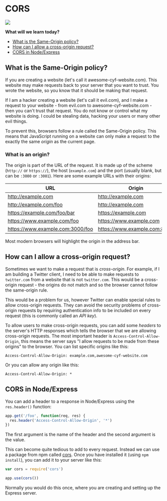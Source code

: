 # CORS

![](https://img.shields.io/badge/status-draft-darkred.svg)

**What will we learn today?**

- [What is the Same-Origin policy?](#what-is-the-same-origin-policy)
- [How can I allow a cross-origin request?](#how-can-i-allow-a-cross-origin-request)
- [CORS in Node/Express](#cors-in-nodeexpress)

## What is the Same-Origin policy?

If you are creating a website (let's call it awesome-cyf-website.com). This website may make requests back to your server that you want to trust. You wrote the website, so you know that it should be making that request.

If I am a hacker creating a website (let's call it evil.com), and I make a request to your website - from evil.com to awesome-cyf-website.com - then you can't trust that request. You do not know or control what my website is doing. I could be stealing data, hacking your users or many other evil things.

To prevent this, browsers follow a rule called the Same-Origin policy. This means that JavaScript running on a website can only make a request to the exactly the same *origin* as the current page.

### What is an origin?

The origin is part of the URL of the request. It is made up of the scheme (`http://` or `https://`), the host (`example.com`) and the port (usually blank, but can be `:3000` or `:3001`). Here are some example URLs with their origins:

| URL | Origin |
|---|---|
| http://example.com | http://example.com |
| http://example.com/foo | http://example.com |
| https://example.com/foo/bar | https://example.com |
| https://www.example.com/foo | https://www.example.com |
| https://www.example.com:3000/foo | https://www.example.com:8080 |

Most modern browsers will highlight the origin in the address bar.

## How can I allow a cross-origin request?

Sometimes we want to make a request that is *cross-origin*. For example, if I am building a Twitter client, I need to be able to make requests to `twitter.com` from a website that is not `twitter.com`. This would be a cross-origin request - the origins do not match and so the browser cannot follow the same-origin rule.

This would be a problem for us, however Twitter can enable special rules to allow cross-origin requests. They can avoid the security problems of cross-origin requests by requiring authentication info to be included on every request (this is commonly called an *API key*).

To allow users to make cross-origin requests, you can add some *headers* to the server's HTTP responses which tells the browser that we are allowing cross-origin requests. The most important header is `Access-Control-Allow-Origin`, this means the server says "I allow requests to be made from these origins" to the browser. You can list specific origins like this:

```
Access-Control-Allow-Origin: example.com,awesome-cyf-website.com
```

Or you can allow any origin like this:

```
Access-Control-Allow-Origin: *
```

## CORS in Node/Express

You can add a header to a response in Node/Express using the `res.header()` function:

```js
app.get('/foo', function(req, res) {
  res.header('Access-Control-Allow-Origin', '*')
})
```

The first argument is the name of the header and the second argument is the value.

This can become quite tedious to add to every request. Instead we can use a package from npm called [cors](https://www.npmjs.com/package/cors). Once you have installed it (using `npm install`), you can add it to your server like this:

```js
var cors = require('cors')

app.use(cors())
```

Normally you would do this once, where you are creating and setting up the Express server.
